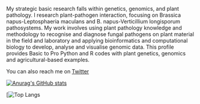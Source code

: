 My strategic basic research falls within genetics, genomics, and plant pathology. I research plant-pathogen interaction, focusing on Brassica napus-Leptosphaeria maculans and B. napus-Verticillium longisporum pathosystems. My work involves using plant pathology knowledge and methodology to recognise and diagnose fungal pathogens on plant material in the field and laboratory and applying bioinformatics and computational biology to develop, analyse and visualise genomic data.
This profile provides Basic to Pro Python and R codes with plant genetics, genomics and agricultural-based examples.

You can also reach me on [Twitter](https://twitter.com/A_Dolatabadian)



[![Anurag's GitHub stats](https://github-readme-stats.vercel.app/api?username=Aria-Dolatabadian)](https://github.com/Aria-Dolatabadian/github-readme-stats)


[![Top Langs](https://github-readme-stats.vercel.app/api/top-langs/?username=Aria-Dolatabadian)


